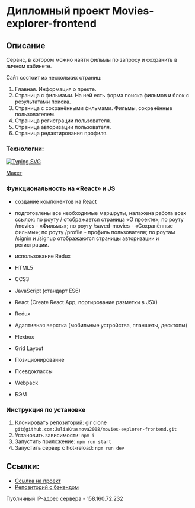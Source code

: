 # Дипломный проект Movies-explorer-frontend

## Описание

Сервис, в котором можно найти фильмы по запросу и сохранить в личном кабинете.

Сайт состоит из нескольких страниц:

1. Главная. Информация о пректе.
2. Страница с фильмами. На ней есть форма поиска фильмов и блок с результатами поиска.
3. Страница с сохранёнными фильмами. Фильмы, сохранённые пользователем.
4. Страница регистрации пользователя.
5. Страница авторизации пользователя.
6. Страница редактирования профиля.

### Технологии:

[![Typing SVG](https://readme-typing-svg.demolab.com?font=Inter&size=18&pause=1000&color=3456F3&multiline=true&width=600&height=30&lines=%D0%93%D0%B5%D0%BD%D0%B5%D1%80%D0%B0%D1%86%D0%B8%D1%8F+%D0%BC%D0%B0%D0%BA%D0%B5%D1%82%D0%B0+%D0%B2+Figma)](https://git.io/typing-svg)

[Макет](https://disk.yandex.ru/d/LWM0cOjQIQgkUw)

### Функциональность на «React» и JS

- создание компонентов на React
- подготовлены все необходимые маршруты, налажена работа всех ссылок:
  по роуту / отображается страница «О проекте»;
  по роуту /movies - «Фильмы»;
  по роуту /saved-movies - «Сохранённые фильмы»;
  по роуту /profile - профиль пользователя;
  по роутам /signin и /signup отображаются страницы авторизации и регистрации.
- использование Redux

- HTML5
- CCS3
- JavaScript (стандарт ES6)
- React (Create React App, портирование разметки в JSX)
- Redux
- Адаптивная верстка (мобильные устройства, планшеты, десктопы)
- Flexbox
- Grid Layout
- Позиционирование
- Псевдоклассы
- Webpack
- БЭМ

### Инструкция по установке

1. Клонировать репозиторий: gir clone
   `git@github.com:JuliaKrasnova2008/movies-explorer-frontend.git`
2. Установить зависимости:
   `npm i`
3. Запустить приложение:
   `npm run start`
4. Запустить сервер с hot-reload:
   `npm run dev`

## Ссылки:

- [Ссылка на проект](https://krasnova.nomoredomains.rocks)
- [Репозиторий с бэкендом](https://github.com/JuliaKrasnova2008/movies-explorer-api.git)

Публичный IP-адрес сервера - 158.160.72.232
